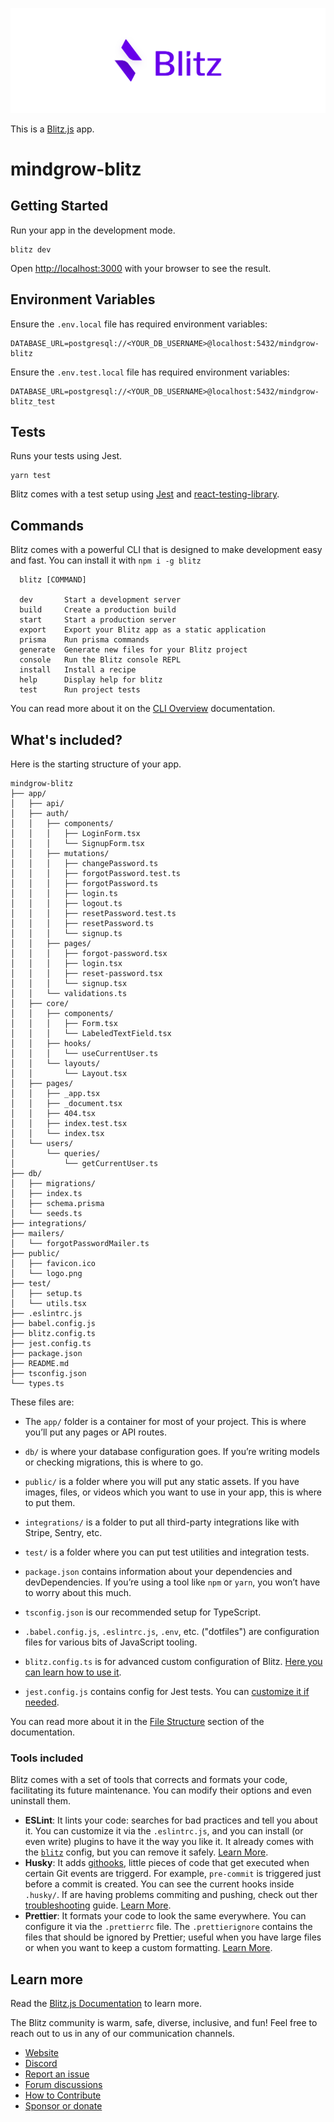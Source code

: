 [![Blitz.js](https://raw.githubusercontent.com/blitz-js/art/master/github-cover-photo.png)](https://blitzjs.com)

This is a [Blitz.js](https://github.com/blitz-js/blitz) app.

# **mindgrow-blitz**

## Getting Started

Run your app in the development mode.

```
blitz dev
```

Open [http://localhost:3000](http://localhost:3000) with your browser to see the result.

## Environment Variables

Ensure the `.env.local` file has required environment variables:

```
DATABASE_URL=postgresql://<YOUR_DB_USERNAME>@localhost:5432/mindgrow-blitz
```

Ensure the `.env.test.local` file has required environment variables:

```
DATABASE_URL=postgresql://<YOUR_DB_USERNAME>@localhost:5432/mindgrow-blitz_test
```

## Tests

Runs your tests using Jest.

```
yarn test
```

Blitz comes with a test setup using [Jest](https://jestjs.io/) and [react-testing-library](https://testing-library.com/).

## Commands

Blitz comes with a powerful CLI that is designed to make development easy and fast. You can install it with `npm i -g blitz`

```
  blitz [COMMAND]

  dev       Start a development server
  build     Create a production build
  start     Start a production server
  export    Export your Blitz app as a static application
  prisma    Run prisma commands
  generate  Generate new files for your Blitz project
  console   Run the Blitz console REPL
  install   Install a recipe
  help      Display help for blitz
  test      Run project tests
```

You can read more about it on the [CLI Overview](https://blitzjs.com/docs/cli-overview) documentation.

## What's included?

Here is the starting structure of your app.

```
mindgrow-blitz
├── app/
│   ├── api/
│   ├── auth/
│   │   ├── components/
│   │   │   ├── LoginForm.tsx
│   │   │   └── SignupForm.tsx
│   │   ├── mutations/
│   │   │   ├── changePassword.ts
│   │   │   ├── forgotPassword.test.ts
│   │   │   ├── forgotPassword.ts
│   │   │   ├── login.ts
│   │   │   ├── logout.ts
│   │   │   ├── resetPassword.test.ts
│   │   │   ├── resetPassword.ts
│   │   │   └── signup.ts
│   │   ├── pages/
│   │   │   ├── forgot-password.tsx
│   │   │   ├── login.tsx
│   │   │   ├── reset-password.tsx
│   │   │   └── signup.tsx
│   │   └── validations.ts
│   ├── core/
│   │   ├── components/
│   │   │   ├── Form.tsx
│   │   │   └── LabeledTextField.tsx
│   │   ├── hooks/
│   │   │   └── useCurrentUser.ts
│   │   └── layouts/
│   │       └── Layout.tsx
│   ├── pages/
│   │   ├── _app.tsx
│   │   ├── _document.tsx
│   │   ├── 404.tsx
│   │   ├── index.test.tsx
│   │   └── index.tsx
│   └── users/
│       └── queries/
│           └── getCurrentUser.ts
├── db/
│   ├── migrations/
│   ├── index.ts
│   ├── schema.prisma
│   └── seeds.ts
├── integrations/
├── mailers/
│   └── forgotPasswordMailer.ts
├── public/
│   ├── favicon.ico
│   └── logo.png
├── test/
│   ├── setup.ts
│   └── utils.tsx
├── .eslintrc.js
├── babel.config.js
├── blitz.config.ts
├── jest.config.ts
├── package.json
├── README.md
├── tsconfig.json
└── types.ts
```

These files are:

- The `app/` folder is a container for most of your project. This is where you’ll put any pages or API routes.

- `db/` is where your database configuration goes. If you’re writing models or checking migrations, this is where to go.

- `public/` is a folder where you will put any static assets. If you have images, files, or videos which you want to use in your app, this is where to put them.

- `integrations/` is a folder to put all third-party integrations like with Stripe, Sentry, etc.

- `test/` is a folder where you can put test utilities and integration tests.

- `package.json` contains information about your dependencies and devDependencies. If you’re using a tool like `npm` or `yarn`, you won’t have to worry about this much.

- `tsconfig.json` is our recommended setup for TypeScript.

- `.babel.config.js`, `.eslintrc.js`, `.env`, etc. ("dotfiles") are configuration files for various bits of JavaScript tooling.

- `blitz.config.ts` is for advanced custom configuration of Blitz. [Here you can learn how to use it](https://blitzjs.com/docs/blitz-config).

- `jest.config.js` contains config for Jest tests. You can [customize it if needed](https://jestjs.io/docs/en/configuration).

You can read more about it in the [File Structure](https://blitzjs.com/docs/file-structure) section of the documentation.

### Tools included

Blitz comes with a set of tools that corrects and formats your code, facilitating its future maintenance. You can modify their options and even uninstall them.

- **ESLint**: It lints your code: searches for bad practices and tell you about it. You can customize it via the `.eslintrc.js`, and you can install (or even write) plugins to have it the way you like it. It already comes with the [`blitz`](https://github.com/blitz-js/blitz/tree/canary/packages/eslint-config) config, but you can remove it safely. [Learn More](https://blitzjs.com/docs/eslint-config).
- **Husky**: It adds [githooks](https://git-scm.com/docs/githooks), little pieces of code that get executed when certain Git events are triggerd. For example, `pre-commit` is triggered just before a commit is created. You can see the current hooks inside `.husky/`. If are having problems commiting and pushing, check out ther [troubleshooting](https://typicode.github.io/husky/#/?id=troubleshoot) guide. [Learn More](https://blitzjs.com/docs/husky-config).
- **Prettier**: It formats your code to look the same everywhere. You can configure it via the `.prettierrc` file. The `.prettierignore` contains the files that should be ignored by Prettier; useful when you have large files or when you want to keep a custom formatting. [Learn More](https://blitzjs.com/docs/prettier-config).

## Learn more

Read the [Blitz.js Documentation](https://blitzjs.com/docs/getting-started) to learn more.

The Blitz community is warm, safe, diverse, inclusive, and fun! Feel free to reach out to us in any of our communication channels.

- [Website](https://blitzjs.com)
- [Discord](https://blitzjs.com/discord)
- [Report an issue](https://github.com/blitz-js/blitz/issues/new/choose)
- [Forum discussions](https://github.com/blitz-js/blitz/discussions)
- [How to Contribute](https://blitzjs.com/docs/contributing)
- [Sponsor or donate](https://github.com/blitz-js/blitz#sponsors-and-donations)
